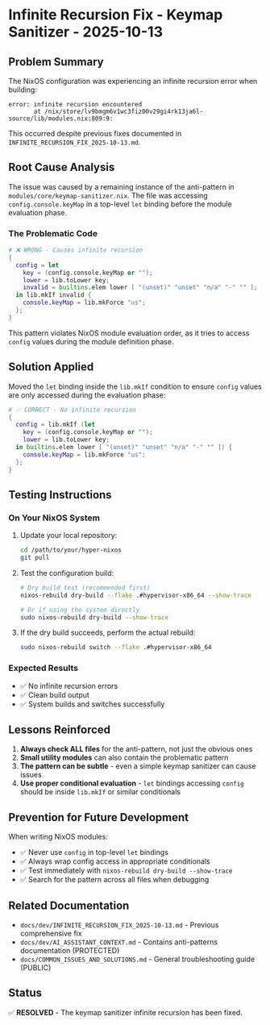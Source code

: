 # Infinite Recursion Fix - Keymap Sanitizer - 2025-10-13

## Problem Summary
The NixOS configuration was experiencing an infinite recursion error when building:
```
error: infinite recursion encountered
       at /nix/store/lv9bmgm6v1wc3fiz00v29gi4rk13ja6l-source/lib/modules.nix:809:9:
```

This occurred despite previous fixes documented in `INFINITE_RECURSION_FIX_2025-10-13.md`.

## Root Cause Analysis
The issue was caused by a remaining instance of the anti-pattern in `modules/core/keymap-sanitizer.nix`. The file was accessing `config.console.keyMap` in a top-level `let` binding before the module evaluation phase.

### The Problematic Code
```nix
# ❌ WRONG - Causes infinite recursion
{
  config = let
    key = (config.console.keyMap or "");
    lower = lib.toLower key;
    invalid = builtins.elem lower [ "(unset)" "unset" "n/a" "-" "" ];
  in lib.mkIf invalid {
    console.keyMap = lib.mkForce "us";
  };
}
```

This pattern violates NixOS module evaluation order, as it tries to access `config` values during the module definition phase.

## Solution Applied
Moved the `let` binding inside the `lib.mkIf` condition to ensure `config` values are only accessed during the evaluation phase:

```nix
# ✅ CORRECT - No infinite recursion
{
  config = lib.mkIf (let
    key = (config.console.keyMap or "");
    lower = lib.toLower key;
  in builtins.elem lower [ "(unset)" "unset" "n/a" "-" "" ]) {
    console.keyMap = lib.mkForce "us";
  };
}
```

## Testing Instructions

### On Your NixOS System
1. Update your local repository:
   ```bash
   cd /path/to/your/hyper-nixos
   git pull
   ```

2. Test the configuration build:
   ```bash
   # Dry build test (recommended first)
   nixos-rebuild dry-build --flake .#hypervisor-x86_64 --show-trace
   
   # Or if using the system directly
   sudo nixos-rebuild dry-build --show-trace
   ```

3. If the dry build succeeds, perform the actual rebuild:
   ```bash
   sudo nixos-rebuild switch --flake .#hypervisor-x86_64
   ```

### Expected Results
- ✅ No infinite recursion errors
- ✅ Clean build output
- ✅ System builds and switches successfully

## Lessons Reinforced
1. **Always check ALL files** for the anti-pattern, not just the obvious ones
2. **Small utility modules** can also contain the problematic pattern
3. **The pattern can be subtle** - even a simple keymap sanitizer can cause issues
4. **Use proper conditional evaluation** - `let` bindings accessing `config` should be inside `lib.mkIf` or similar conditionals

## Prevention for Future Development
When writing NixOS modules:
- ✅ Never use `config` in top-level `let` bindings
- ✅ Always wrap config access in appropriate conditionals
- ✅ Test immediately with `nixos-rebuild dry-build --show-trace`
- ✅ Search for the pattern across all files when debugging

## Related Documentation
- `docs/dev/INFINITE_RECURSION_FIX_2025-10-13.md` - Previous comprehensive fix
- `docs/dev/AI_ASSISTANT_CONTEXT.md` - Contains anti-patterns documentation (PROTECTED)
- `docs/COMMON_ISSUES_AND_SOLUTIONS.md` - General troubleshooting guide (PUBLIC)

## Status
✅ **RESOLVED** - The keymap sanitizer infinite recursion has been fixed.